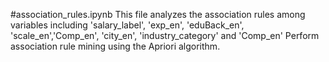 #association_rules.ipynb
This file analyzes the association rules among variables including 'salary_label', 'exp_en', 'eduBack_en', 'scale_en','Comp_en', 'city_en', 'industry_category' and 'Comp_en'
Perform association rule mining using the Apriori algorithm.
